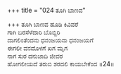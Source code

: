 +++
title = "024 ತೂಗಿ ಬಾಣವ"

+++
ತೂಗಿ ಬಾಣವ ಹೂಡಿ ಕಿವಿವರೆ  
ಗಾಗಿ ಬರಸೆಳೆದಾರಿ ಬೊಬ್ಬಿರಿ  
ದಾಗಲಿಂತೆಂದನು ಧನಂಜಯನಾ ಧನಂಜಯಗೆ   
ಈಗಲೀ ವನದೊಳಗೆ ಖಗ ಮೃಗ  
ನಾಗ ಸುರ ದನುಜಾದಿ ಜೀವರ  
ಹೋಗಲೀಯದೆ ತರುಬಿ ಶರದಲಿ ಕಾಯಬೇಕೆಂದ    ॥24॥